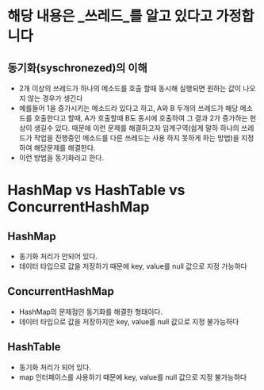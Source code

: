 # 해당 내용은 _쓰레드_를 알고 있다고 가정합니다

## 동기화(syschronezed)의 이해
* 2개 이상의 쓰레드가 하나의 메소드를 호출 할때 동시해 실행되면 원하는 값이 나오지 않는 경우가 생긴다
* 예를들어 1을 증가시키는 메소드라 있다고 하고, A와 B 두개의 쓰레드가 해당 메소드를 호출한다고 할때, A가 호출할때 B도 동시에 호출하여 그 결과
2가 증가하는 현상이 생길수 있다. 때문에 이런 문제를 해결하고자 임계구역(쉽게 말하 하나의 쓰레드가 작업을 진행중인 메소드를 다른 쓰레드는 사용 하지 못하게 하는 방법)을 
지정하여 해당문제를 해결한다.
* 이런 방법을 동기화라고 한다.

# HashMap vs HashTable vs ConcurrentHashMap

## HashMap
* 동기화 처리가 안되어 있다.
* 데이터 타입으로 값을 저장하기 때문에 key, value를 null 값으로 지정 가능하다

## ConcurrentHashMap
* HashMap의 문제점인 동기화를 해결한 형태이다.
* 데이터 타입으로 값을 저장하지만 key, value를 null 값으로 지정 불가능하다

## HashTable
* 동기화 처리가 되어 있다.
* map 인터페이스를 사용하기 때문에 key, value를 null 값으로 지정 불가능하다
